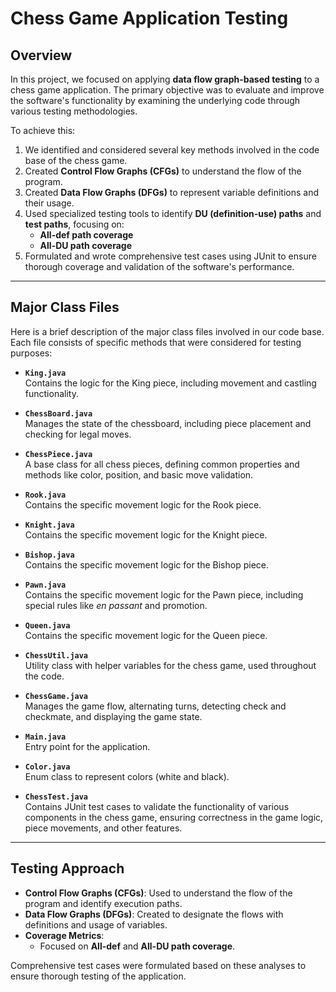 # Chess Game Application Testing

## Overview

In this project, we focused on applying **data flow graph-based testing** to a chess game application. The primary objective was to evaluate and improve the software's functionality by examining the underlying code through various testing methodologies.

To achieve this:
1. We identified and considered several key methods involved in the code base of the chess game.
2. Created **Control Flow Graphs (CFGs)** to understand the flow of the program.
3. Created **Data Flow Graphs (DFGs)** to represent variable definitions and their usage.
4. Used specialized testing tools to identify **DU (definition-use) paths** and **test paths**, focusing on:
   - **All-def path coverage**
   - **All-DU path coverage**
5. Formulated and wrote comprehensive test cases using JUnit to ensure thorough coverage and validation of the software's performance.

---

## Major Class Files

Here is a brief description of the major class files involved in our code base. Each file consists of specific methods that were considered for testing purposes:

- **`King.java`**  
  Contains the logic for the King piece, including movement and castling functionality.

- **`ChessBoard.java`**  
  Manages the state of the chessboard, including piece placement and checking for legal moves.

- **`ChessPiece.java`**  
  A base class for all chess pieces, defining common properties and methods like color, position, and basic move validation.

- **`Rook.java`**  
  Contains the specific movement logic for the Rook piece.

- **`Knight.java`**  
  Contains the specific movement logic for the Knight piece.

- **`Bishop.java`**  
  Contains the specific movement logic for the Bishop piece.

- **`Pawn.java`**  
  Contains the specific movement logic for the Pawn piece, including special rules like *en passant* and promotion.

- **`Queen.java`**  
  Contains the specific movement logic for the Queen piece.

- **`ChessUtil.java`**  
  Utility class with helper variables for the chess game, used throughout the code.

- **`ChessGame.java`**  
  Manages the game flow, alternating turns, detecting check and checkmate, and displaying the game state.

- **`Main.java`**  
  Entry point for the application.

- **`Color.java`**  
  Enum class to represent colors (white and black).

- **`ChessTest.java`**  
  Contains JUnit test cases to validate the functionality of various components in the chess game, ensuring correctness in the game logic, piece movements, and other features.

---

## Testing Approach

- **Control Flow Graphs (CFGs)**: Used to understand the flow of the program and identify execution paths.  
- **Data Flow Graphs (DFGs)**: Created to designate the flows with definitions and usage of variables.  
- **Coverage Metrics**: 
  - Focused on **All-def** and **All-DU path coverage**.  

Comprehensive test cases were formulated based on these analyses to ensure thorough testing of the application.
